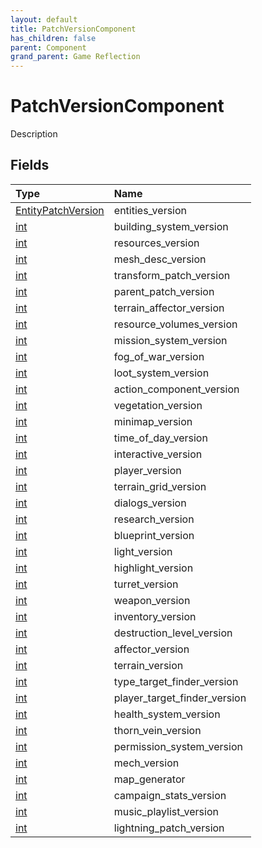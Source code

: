 ```yaml
---
layout: default
title: PatchVersionComponent
has_children: false
parent: Component
grand_parent: Game Reflection
---
```

# PatchVersionComponent
Description 

## Fields

| Type | Name |
|:----------|:--------------|
| [EntityPatchVersion](/riftbreaker-wiki/docs/game-reflection/classes/entity_patch_version/) | entities_version |
| [int](/riftbreaker-wiki/docs/game-reflection/enums/int/) | building_system_version |
| [int](/riftbreaker-wiki/docs/game-reflection/enums/int/) | resources_version |
| [int](/riftbreaker-wiki/docs/game-reflection/enums/int/) | mesh_desc_version |
| [int](/riftbreaker-wiki/docs/game-reflection/enums/int/) | transform_patch_version |
| [int](/riftbreaker-wiki/docs/game-reflection/enums/int/) | parent_patch_version |
| [int](/riftbreaker-wiki/docs/game-reflection/enums/int/) | terrain_affector_version |
| [int](/riftbreaker-wiki/docs/game-reflection/enums/int/) | resource_volumes_version |
| [int](/riftbreaker-wiki/docs/game-reflection/enums/int/) | mission_system_version |
| [int](/riftbreaker-wiki/docs/game-reflection/enums/int/) | fog_of_war_version |
| [int](/riftbreaker-wiki/docs/game-reflection/enums/int/) | loot_system_version |
| [int](/riftbreaker-wiki/docs/game-reflection/enums/int/) | action_component_version |
| [int](/riftbreaker-wiki/docs/game-reflection/enums/int/) | vegetation_version |
| [int](/riftbreaker-wiki/docs/game-reflection/enums/int/) | minimap_version |
| [int](/riftbreaker-wiki/docs/game-reflection/enums/int/) | time_of_day_version |
| [int](/riftbreaker-wiki/docs/game-reflection/enums/int/) | interactive_version |
| [int](/riftbreaker-wiki/docs/game-reflection/enums/int/) | player_version |
| [int](/riftbreaker-wiki/docs/game-reflection/enums/int/) | terrain_grid_version |
| [int](/riftbreaker-wiki/docs/game-reflection/enums/int/) | dialogs_version |
| [int](/riftbreaker-wiki/docs/game-reflection/enums/int/) | research_version |
| [int](/riftbreaker-wiki/docs/game-reflection/enums/int/) | blueprint_version |
| [int](/riftbreaker-wiki/docs/game-reflection/enums/int/) | light_version |
| [int](/riftbreaker-wiki/docs/game-reflection/enums/int/) | highlight_version |
| [int](/riftbreaker-wiki/docs/game-reflection/enums/int/) | turret_version |
| [int](/riftbreaker-wiki/docs/game-reflection/enums/int/) | weapon_version |
| [int](/riftbreaker-wiki/docs/game-reflection/enums/int/) | inventory_version |
| [int](/riftbreaker-wiki/docs/game-reflection/enums/int/) | destruction_level_version |
| [int](/riftbreaker-wiki/docs/game-reflection/enums/int/) | affector_version |
| [int](/riftbreaker-wiki/docs/game-reflection/enums/int/) | terrain_version |
| [int](/riftbreaker-wiki/docs/game-reflection/enums/int/) | type_target_finder_version |
| [int](/riftbreaker-wiki/docs/game-reflection/enums/int/) | player_target_finder_version |
| [int](/riftbreaker-wiki/docs/game-reflection/enums/int/) | health_system_version |
| [int](/riftbreaker-wiki/docs/game-reflection/enums/int/) | thorn_vein_version |
| [int](/riftbreaker-wiki/docs/game-reflection/enums/int/) | permission_system_version |
| [int](/riftbreaker-wiki/docs/game-reflection/enums/int/) | mech_version |
| [int](/riftbreaker-wiki/docs/game-reflection/enums/int/) | map_generator |
| [int](/riftbreaker-wiki/docs/game-reflection/enums/int/) | campaign_stats_version |
| [int](/riftbreaker-wiki/docs/game-reflection/enums/int/) | music_playlist_version |
| [int](/riftbreaker-wiki/docs/game-reflection/enums/int/) | lightning_patch_version |

